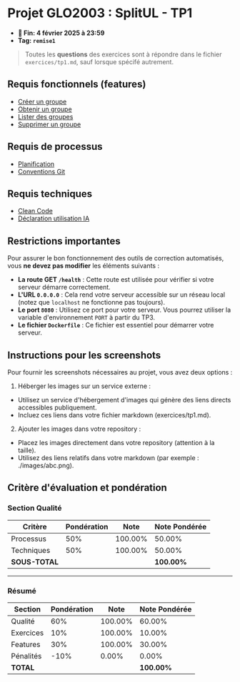 # Projet GLO2003 : SplitUL - TP1

- **📅 Fin: 4 février 2025 à 23:59**
- **Tag: `remise1`**

> Toutes les **questions** des exercices sont à répondre dans le fichier `exercices/tp1.md`, sauf lorsque spécifé autrement.

## Requis fonctionnels (features)

- [Créer un groupe](fonctionnels/1.creer-groupe.md)
- [Obtenir un groupe](fonctionnels/2.obtenir-groupe.md)
- [Lister des groupes](fonctionnels/3.lister-groupes.md)
- [Supprimer un groupe](fonctionnels/4.supprimer-groupe.md)

## Requis de processus

- [Planification](processus/planification.md)
- [Conventions Git](processus/git.md)

## Requis techniques

- [Clean Code](techniques/cleancode.md)
- [Déclaration utilisation IA]()

## Restrictions importantes

Pour assurer le bon fonctionnement des outils de correction automatisés, vous **ne devez pas modifier** les éléments suivants :

- **La route GET `/health`** : Cette route est utilisée pour vérifier si votre serveur démarre correctement.
- **L'URL `0.0.0.0`** : Cela rend votre serveur accessible sur un réseau local (notez que `localhost` ne fonctionne pas toujours).
- **Le port `8080`** : Utilisez ce port pour votre serveur. Vous pourrez utiliser la variable d'environnement `PORT` à partir du TP3.
- **Le fichier `Dockerfile`** : Ce fichier est essentiel pour démarrer votre serveur.

## Instructions pour les screenshots

Pour fournir les screenshots nécessaires au projet, vous avez deux options :

1. Héberger les images sur un service externe :
- Utilisez un service d'hébergement d'images qui génère des liens directs accessibles publiquement.
- Incluez ces liens dans votre fichier markdown (exercices/tp1.md).

2. Ajouter les images dans votre repository :
- Placez les images directement dans votre repository (attention à la taille).
- Utilisez des liens relatifs dans votre markdown (par exemple : ./images/abc.png).

## Critère d'évaluation et pondération

### Section Qualité

| Critère                | Pondération | Note     | Note Pondérée |
|------------------------|-------------|----------|---------------|
| Processus              | 50%         | 100.00%  | 50.00%        |
| Techniques             | 50%         | 100.00%  | 50.00%        |
| **SOUS-TOTAL**         |             |          | **100.00%**   |

---

### Résumé

| Section    | Pondération | Note     | Note Pondérée |
|------------|-------------|----------|---------------|
| Qualité    | 60%         | 100.00%  | 60.00%        |
| Exercices  | 10%         | 100.00%  | 10.00%        |
| Features   | 30%         | 100.00%  | 30.00%        |
| Pénalités  | -10%        | 0.00%    | 0.00%         |
| **TOTAL**  |             |          | **100.00%**   |
